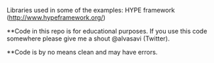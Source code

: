 Libraries used in some of the examples:
HYPE framework (http://www.hypeframework.org/)

**Code in this repo is for educational purposes. If you use this  code somewhere please give me a shout @alvasavi (Twitter).

**Code is by no means clean and may have errors.
